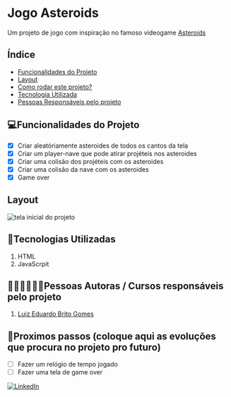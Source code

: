 # Jogo Asteroids
Um projeto de jogo com inspiração no famoso videogame [Asteroids](https://pt.wikipedia.org/wiki/Asteroids)
## Índice
- <a href="#funcionalidades">Funcionalidades do Projeto</a>
- <a href="#layout">Layout</a>
- <a href="#rodar">Como rodar este projeto?</a>
- <a href="#tecnologias">Tecnologia Utilizada</a>
- <a href="#autores">Pessoas Responsáveis pelo projeto</a>

## 💻Funcionalidades do Projeto

- [x] Criar aleatóriamente asteroides de todos os cantos da tela
- [x] Criar um player-nave que pode atirar projéteis nos asteroides
- [x] Criar uma colisão dos projéteis com os asteroides
- [x] Criar uma colisão da nave com os asteroides
- [x] Game over 

## Layout
![tela inicial do projeto](./imagem_do_game.png)

## 🚀Tecnologias Utilizadas
1. HTML
2. JavaScrpit

## 👨🏼‍💻👩🏼‍💻Pessoas Autoras / Cursos responsáveis pelo projeto
1. [Luiz Eduardo Brito Gomes](https://github.com/Luiz-BG)

## 📄Proximos passos (coloque aqui as evoluções que procura no projeto pro futuro)
- [ ] Fazer um relógio de tempo jogado
- [ ] Fazer uma tela de game over

<a href="https://www.linkedin.com/in/luizeduardobritogomes">![LinkedIn](https://img.shields.io/badge/linkedin-%230077B5.svg?style=for-the-badge&logo=linkedin&logoColor=white)</a> 
